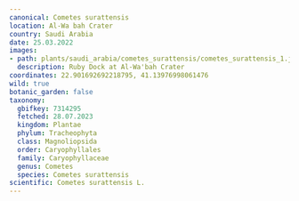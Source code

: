 ```yaml
---
canonical: Cometes surattensis
location: Al-Wa bah Crater
country: Saudi Arabia
date: 25.03.2022
images:
- path: plants/saudi_arabia/cometes_surattensis/cometes_surattensis_1.jpg
  description: Ruby Dock at Al-Wa'bah Crater
coordinates: 22.901692692218795, 41.13976998061476
wild: true
botanic_garden: false
taxonomy:
  gbifkey: 7314295
  fetched: 28.07.2023
  kingdom: Plantae
  phylum: Tracheophyta
  class: Magnoliopsida
  order: Caryophyllales
  family: Caryophyllaceae
  genus: Cometes
  species: Cometes surattensis
scientific: Cometes surattensis L.
---
```


